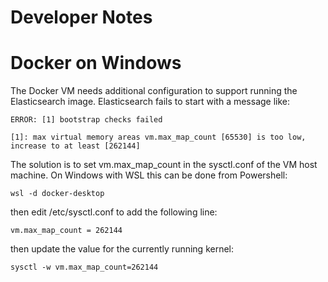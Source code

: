 # Developer Notes



# Docker on Windows

The Docker VM needs additional configuration to support running the Elasticsearch image.
Elasticsearch fails to start with a message like: 

```
ERROR: [1] bootstrap checks failed

[1]: max virtual memory areas vm.max_map_count [65530] is too low, increase to at least [262144]
```

The solution is to set vm.max_map_count in the sysctl.conf of the VM host machine.
On Windows with WSL this can be done from Powershell:

```
wsl -d docker-desktop
```

then edit /etc/sysctl.conf to add the following line:

```
vm.max_map_count = 262144
```

then update the value for the currently running kernel:

```
sysctl -w vm.max_map_count=262144
```
